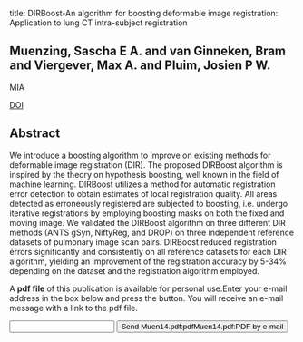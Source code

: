 title: DIRBoost-An algorithm for boosting deformable image registration: Application to lung CT intra-subject registration

## Muenzing, Sascha E A. and van Ginneken, Bram and Viergever, Max A. and Pluim, Josien P W.
MIA

<a href="https://doi.org/10.1016/j.media.2013.12.006">DOI</a>

## Abstract
We introduce a boosting algorithm to improve on existing methods for deformable image registration (DIR). The proposed DIRBoost algorithm is inspired by the theory on hypothesis boosting, well known in the field of machine learning. DIRBoost utilizes a method for automatic registration error detection to obtain estimates of local registration quality. All areas detected as erroneously registered are subjected to boosting, i.e. undergo iterative registrations by employing boosting masks on both the fixed and moving image. We validated the DIRBoost algorithm on three different DIR methods (ANTS gSyn, NiftyReg, and DROP) on three independent reference datasets of pulmonary image scan pairs. DIRBoost reduced registration errors significantly and consistently on all reference datasets for each DIR algorithm, yielding an improvement of the registration accuracy by 5-34% depending on the dataset and the registration algorithm employed.

A <b>pdf file</b> of this publication is available for personal use.Enter your e-mail address in the box below and press the button. You will receive an e-mail message with a link to the pdf file.
<form action="sender.php">  <input type="text" name="email">  <input type="submit" value="Send Muen14.pdf:pdfMuen14.pdf:PDF by e-mail"></form>